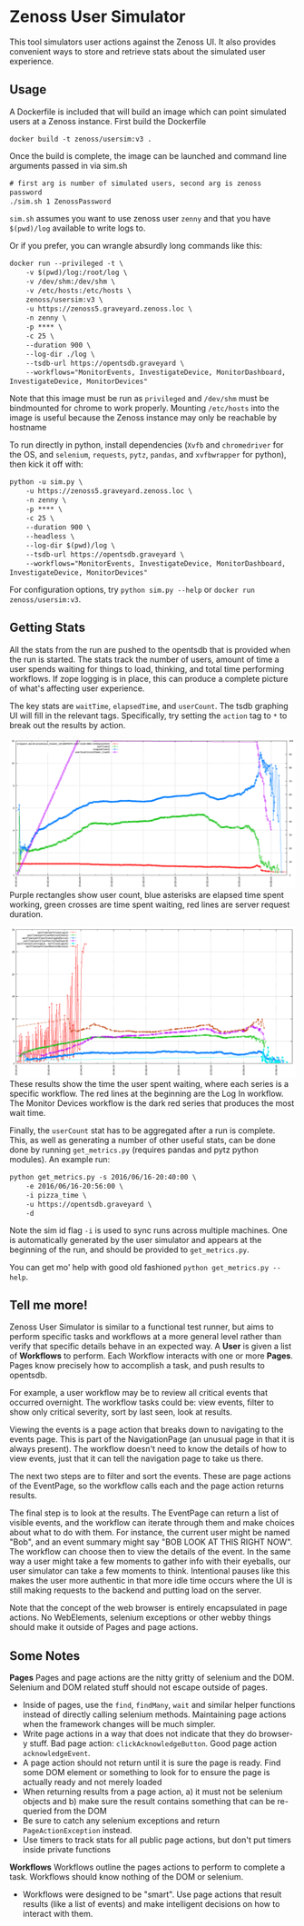 # Zenoss User Simulator
This tool simulators user actions against the Zenoss UI. It also provides convenient ways to store and retrieve stats about the simulated user experience.

## Usage
A Dockerfile is included that will build an image which can point simulated users at a Zenoss instance. First build the Dockerfile

    docker build -t zenoss/usersim:v3 .

Once the build is complete, the image can be launched and command line arguments passed in via sim.sh

    # first arg is number of simulated users, second arg is zenoss password
    ./sim.sh 1 ZenossPassword

`sim.sh` assumes you want to use zenoss user `zenny` and that you have `$(pwd)/log` available to write logs to.

Or if you prefer, you can wrangle absurdly long commands like this:

    docker run --privileged -t \
        -v $(pwd)/log:/root/log \
        -v /dev/shm:/dev/shm \
        -v /etc/hosts:/etc/hosts \
        zenoss/usersim:v3 \
        -u https://zenoss5.graveyard.zenoss.loc \
        -n zenny \
        -p **** \
        -c 25 \
        --duration 900 \
        --log-dir ./log \
        --tsdb-url https://opentsdb.graveyard \
        --workflows="MonitorEvents, InvestigateDevice, MonitorDashboard, InvestigateDevice, MonitorDevices"

Note that this image must be run as `privileged` and `/dev/shm` must be bindmounted for chrome to work properly. Mounting `/etc/hosts` into the image is useful because the Zenoss instance may only be reachable by hostname

To run directly in python, install dependencies (`Xvfb` and `chromedriver` for the OS, and `selenium`, `requests`, `pytz`, `pandas`, and `xvfbwrapper` for python), then kick it off with:

    python -u sim.py \
        -u https://zenoss5.graveyard.zenoss.loc \
        -n zenny \
        -p **** \
        -c 25 \
        --duration 900 \
        --headless \
        --log-dir $(pwd)/log \
        --tsdb-url https://opentsdb.graveyard \
        --workflows="MonitorEvents, InvestigateDevice, MonitorDashboard, InvestigateDevice, MonitorDevices"

For configuration options, try `python sim.py --help` or `docker run zenoss/usersim:v3`.

## Getting Stats
All the stats from the run are pushed to the opentsdb that is provided when the run is started. The stats track the number of users, amount of time a user spends waiting for things to load, thinking, and total time performing workflows. If zope logging is in place, this can produce a complete picture of what's affecting user experience.

The key stats are `waitTime`, `elapsedTime`, and `userCount`. The tsdb graphing UI will fill in the relevant tags. Specifically, try setting the `action` tag to `*` to break out the results by action.

![Results from a user sim run](results1.png)
Purple rectangles show user count, blue asterisks are elapsed time spent working, green crosses are time spent waiting, red lines are server request duration.

![Results showing wait time by workflow](results2.png)
These results show the time the user spent waiting, where each series is a specific workflow. The red lines at the beginning are the Log In workflow. The Monitor Devices workflow is the dark red series that produces the most wait time.

Finally, the `userCount` stat has to be aggregated after a run is complete. This, as well as generating a number of other useful stats, can be done done by running `get_metrics.py` (requires pandas and pytz python modules). An example run:

    python get_metrics.py -s 2016/06/16-20:40:00 \
        -e 2016/06/16-20:56:00 \
        -i pizza_time \
        -u https://opentsdb.graveyard \
        -d

Note the sim id flag `-i` is used to sync runs across multiple machines. One is automatically generated by the user simulator and appears at the beginning of the run, and should be provided to `get_metrics.py`.

You can get mo' help with good old fashioned `python get_metrics.py --help`.

## Tell me more!
Zenoss User Simulator is similar to a functional test runner, but aims to perform specific tasks and workflows at a more general level rather than verify that specific details behave in an expected way. A **User** is given a list of **Workflows** to perform. Each Workflow interacts with one or more **Pages**. Pages know precisely how to accomplish a task, and push results to opentsdb.

For example, a user workflow may be to review all critical events that occurred overnight. The workflow tasks could be: view events, filter to show only critical severity, sort by last seen, look at results.

Viewing the events is a page action that breaks down to navigating to the events page. This is part of the NavigationPage (an unusual page in that it is always present). The workflow doesn't need to know the details of how to view events, just that it can tell the navigation page to take us there.

The next two steps are to filter and sort the events. These are page actions of the EventPage, so the workflow calls each and the page action returns results.

The final step is to look at the results. The EventPage can return a list of visible events, and the workflow can iterate through them and make choices about what to do with them. For instance, the current user might be named "Bob", and an event summary might say "BOB LOOK AT THIS RIGHT NOW". The workflow can choose then to view the details of the event. In the same way a user might take a few moments to gather info with their eyeballs, our user simulator can take a few moments to think. Intentional pauses like this makes the user more authentic in that more idle time occurs where the UI is still making requests to the backend and putting load on the server.

Note that the concept of the web browser is entirely encapsulated in page actions. No WebElements, selenium exceptions or other webby things should make it outside of Pages and page actions.

## Some Notes
**Pages**
Pages and page actions are the nitty gritty of selenium and the DOM. Selenium and DOM related stuff should not escape outside of pages.

* Inside of pages, use the `find`, `findMany`, `wait` and similar helper functions instead of directly calling selenium methods. Maintaining page actions when the framework changes will be much simpler.
* Write page actions in a way that does not indicate that they do browser-y stuff. Bad page action: `clickAcknowledgeButton`. Good page action `acknowledgeEvent`.
* A page action should not return until it is sure the page is ready. Find some DOM element or something to look for to ensure the page is actually ready and not merely loaded
* When returning results from a page action, a) it must not be selenium objects and b) make sure the result contains something that can be re-queried from the DOM
* Be sure to catch any selenium exceptions and return `PageActionException` instead.
* Use timers to track stats for all public page actions, but don't put timers inside private functions

**Workflows**
Workflows outline the pages actions to perform to complete a task. Workflows should know nothing of the DOM or selenium.

* Workflows were designed to be "smart". Use page actions that result results (like a list of events) and make intelligent decisions on how to interact with them.
